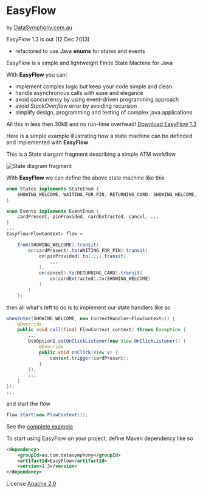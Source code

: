 EasyFlow
========
by [DataSymphony.com.au](http://datasymphony.com.au/)

EasyFlow 1.3 is out (12 Dec 2013)
* refactored to use Java **enums** for states and events

EasyFlow is a simple and lightweight Finite State Machine for Java

With **EasyFlow** you can:
* implement complex logic but keep your code simple and clean
* handle asynchronous calls with ease and elegance
* avoid concurrency by using event-driven programming approach
* avoid *StackOverflow* error by avoiding recursion
* simplify design, programming and testing of complex java applications

All this in less then 30kB and no run-time overhead!
[Download EasyFlow 1.3](http://datasymphony.com.au/?wpdmact=process&did=Ny5ob3RsaW5r)

Here is a simple example illustrating how a state machine can be definded and implemented with **EasyFlow**

This is a State diargam fragment describing a simple ATM workflow

![State diagram fragment](http://datasymphony.com.au/wp-content/uploads/2013/04/atm_example.png)

With **EasyFlow** we can define the above state machine like this

```java
enum States implements StateEnum {
    SHOWING_WELCOME, WAITING_FOR_PIN, RETURNING_CARD, SHOWING_WELCOME, ...
}

enum Events implements EventEnum {
    cardPresent, pinProvided, cardExtracted, cancel, ...
}
...
EasyFlow<FlowContext> flow =

    from(SHOWING_WELCOME).transit(
        on(cardPresent).to(WAITING_FOR_PIN).transit(
            on(pinProvided).to(...).transit(
                ...
            ),
            on(cancel).to(RETURNING_CARD).transit(
                on(cardExtracted).to(SHOWING_WELCOME)
            )
        )
    );
```
then all what's left to do is to implement our state handlers like so
```java
whenEnter(SHOWING_WELCOME, new ContextHandler<FlowContext>() {
    @Override
    public void call(final FlowContext context) throws Exception {
        ...
        btnOption1.setOnClickListener(new View.OnClickListener() {
            @Override
            public void onClick(View v) {
                context.trigger(cardPresent);
            }
        });
        ...
    }
});
...
```
and start the flow
```java
flow.start(new FlowContext());
```
See the [complete example](https://github.com/Beh01der/EasyFlow-example-AtmEmulator/blob/master/src/au/com/ds/ef/ae/AtmEmulator/MainActivity.java)

To start using EasyFlow on your project, define Maven dependency like so
```xml
<dependency>
    <groupId>au.com.datasymphony</groupId>
    <artifactId>EasyFlow</artifactId>
    <version>1.3</version>
</dependency>
```

License [Apache 2.0](http://www.apache.org/licenses/LICENSE-2.0.txt)
